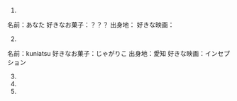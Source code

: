 1.
名前：あなた
好きなお菓子：？？？
出身地：
好きな映画：



2.
名前：kuniatsu
好きなお菓子：じゃがりこ
出身地：愛知
好きな映画：インセプション

3.




4.





5.